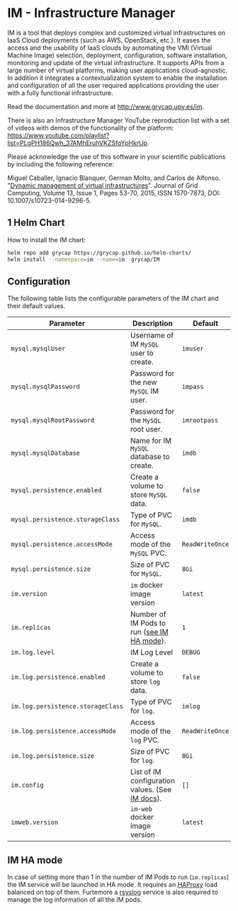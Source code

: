 # IM - Infrastructure Manager

IM is a tool that deploys complex and customized virtual infrastructures on IaaS
Cloud deployments (such as AWS, OpenStack, etc.). It eases the access and the
usability of IaaS clouds by automating the VMI (Virtual Machine Image)
selection, deployment, configuration, software installation, monitoring and
update of the virtual infrastructure. It supports APIs from a large number of virtual
platforms, making user applications cloud-agnostic. In addition it integrates a
contextualization system to enable the installation and configuration of all the
user required applications providing the user with a fully functional
infrastructure.

Read the documentation and more at http://www.grycap.upv.es/im.

There is also an Infrastructure Manager YouTube reproduction list with a set of videos with demos
of the functionality of the platform: https://www.youtube.com/playlist?list=PLgPH186Qwh_37AMhEruhVKZSfoYpHkrUp.

Please acknowledge the use of this software in your scientific publications by including the following reference:

Miguel Caballer, Ignacio Blanquer, German Molto, and Carlos de Alfonso. "[Dynamic management of virtual infrastructures](https://link.springer.com/article/10.1007/s10723-014-9296-5)". Journal of Grid Computing, Volume 13, Issue 1, Pages 53-70, 2015, ISSN 1570-7873, DOI: 10.1007/s10723-014-9296-5.

## 1 Helm Chart

How to install the IM chart:

```sh
helm repo add grycap https://grycap.github.io/helm-charts/
helm install --namespace=im --name=im  grycap/IM
```

## Configuration

The following table lists the configurable parameters of the IM chart and their default values.

| Parameter                        | Description                                                 | Default          |
| -------------------------------- | ----------------------------------------------------------- | ---------------- |
| `mysql.mysqlUser`                | Username of IM `MySQL` user to create.                      | `imuser`         |
| `mysql.mysqlPassword`            | Password for the new `MySQL` IM user.                       | `impass`         |
| `mysql.mysqlRootPassword`        | Password for the `MySQL` root user.                         | `imrootpass`     |
| `mysql.mysqlDatabase`            | Name for IM `MySQL` database to create.                     | `imdb`           |
| `mysql.persistence.enabled`      | Create a volume to store `MySQL` data.                      | `false`          |
| `mysql.persistence.storageClass` | Type of PVC for `MySQL`.                                    | `imdb`           |
| `mysql.persistence.accessMode`   | Access mode of the `MySQL` PVC.                             | `ReadWriteOnce`  |
| `mysql.persistence.size`         | Size of PVC for `MySQL`.                                    | `8Gi`            |
| `im.version`                     | `im` docker image version                                   | `latest`         |
| `im.replicas`                    | Number of IM Pods to run ([see IM HA mode](#IM-HA-mode)).   | `1`              |
| `im.log.level`                   | IM Log Level                                                | `DEBUG`          |
| `im.log.persistence.enabled`     | Create a volume to store `log` data.                        | `false`          |
| `im.log.persistence.storageClass`| Type of PVC for `log`.                                      | `imlog`          |
| `im.log.persistence.accessMode`  | Access mode of the `log` PVC.                               | `ReadWriteOnce`  |
| `im.log.persistence.size`        | Size of PVC for `log`.                                      | `8Gi`            |
| `im.config`                      | List of IM configuration values. (See [IM docs](https://imdocs.readthedocs.io/en/latest/manual.html#configuration)).             | `[]`             |
| `imweb.version`                  | `im-web` docker image version                               | `latest`         |

## IM HA mode

In case of setting more than 1 in the number of IM Pods to run (`im.replicas`) the IM service will be launched in
HA mode. It requires an [HAProxy](http://www.haproxy.org/) load balanced on top of them. Furtemore a [rsyslog](https://www.rsyslog.com/)
service is also required to manage the log information of all the IM pods.